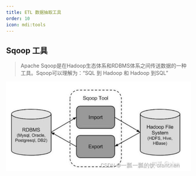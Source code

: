 ```yaml
---
title: ETL 数据抽取工具
order: 10
icon: mdi:tools
---
```



## Sqoop 工具

> Apache Sqoop是在Hadoop生态体系和RDBMS体系之间传送数据的一种工具。Sqoop可以理解为：“SQL 到 Hadoop 和 Hadoop 到SQL”

![image](https://raw.githubusercontent.com/xupengboo/xupengboo-picture/main/img/image-20241230222511233.png)

